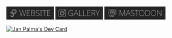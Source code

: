 [![Web](./web.png)](http://www.mobilex1122.eu/)
[![Gallery](./gallery.png)](https://gallery.mobilex1122.eu/)
[![MAstodon](./mastodon.png)](https://mastodon.social/@mobilex1122)

<a href="https://app.daily.dev/mobilex1122"><img src="https://api.daily.dev/devcards/v2/tT4mMZK7hDxJXw6jtDyNe.png?type=wide&r=eed" width="652" alt="Jan Palma's Dev Card"/></a>

<!---
mobilex1122/mobilex1122 is a ✨ special ✨ repository because its `README.md` (this file) appears on your GitHub profile.
You can click the Preview link to take a look at your changes.
--->

